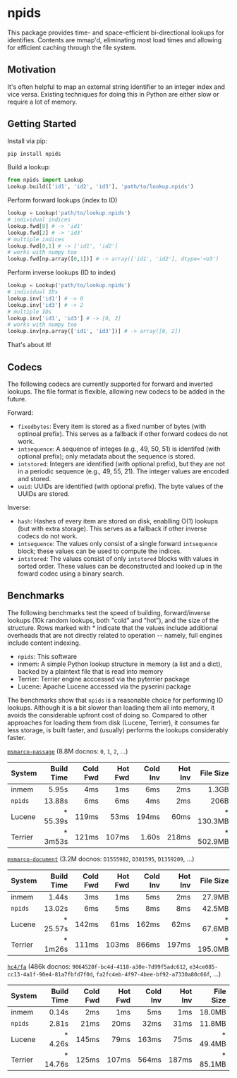 # npids

This package provides time- and space-efficient bi-directional lookups for identifies.
Contents are mmap'd, eliminating most load times and allowing for efficient caching
through the file system.

## Motivation

It's often helpful to map an external string identifier to an integer index and vice versa.
Existing techniques for doing this in Python are either slow or require a lot of memory.

## Getting Started

Install via pip:

```bash
pip install npids
```

Build a lookup:

```python
from npids import Lookup
Lookup.build(['id1', 'id2', 'id3'], 'path/to/lookup.npids')
```

Perform forward lookups (index to ID)

```python
lookup = Lookup('path/to/lookup.npids')
# individual indices
lookup.fwd[0] # -> 'id1'
lookup.fwd[2] # -> 'id3'
# multiple indices
lookup.fwd[0,1] # -> ['id1', 'id2']
# works with numpy too
lookup.fwd[np.array([0,1])] # -> array(['id1', 'id2'], dtype='<U3')
```

Perform inverse lookups (ID to index)

```python
lookup = Lookup('path/to/lookup.npids')
# individual IDs
lookup.inv['id1'] # -> 0
lookup.inv['id3'] # -> 2
# multiple IDs
lookup.inv['id1', 'id3'] # -> [0, 2]
# works with numpy too
lookup.inv[np.array(['id1', 'id3'])] # -> array([0, 2])
```

That's about it!

## Codecs

The following codecs are currently supported for forward and inverted lookups. The file format is
flexible, allowing new codecs to be added in the future.

Forward:

 - `fixedbytes`: Every item is stored as a fixed number of bytes (with optinoal prefix). This
   serves as a fallback if other forward codecs do not work.
 - `intsequence`: A sequence of integes (e.g., 49, 50, 51) is identifed (with optional prefix); only
   metadata about the sequence is stored.
 - `intstored`: Integers are identified (with optional prefix), but they are not in a periodic sequence
   (e.g., 49, 55, 21). The integer values are encoded and stored.
 - `uuid`: UUIDs are identified (with optional prefix). The byte values of the UUIDs are stored.

Inverse:

 - `hash`: Hashes of every item are stored on disk, enablling O(1) lookups (but with extra storage).
   This serves as a fallback if other inverse codecs do not work.
 - `intsequence`: The values only consist of a single forward `intsequence` block; these values can be
   used to compute the indices.
 - `intstored`: The values consist of only `intstored` blocks with values in sorted order. These values
   can be deconstructed and looked up in the foward codec using a binary search.

## Benchmarks

The following benchmarks test the speed of building, forward/inverse lookups (10k random lookups,
both "cold" and "hot"), and the size of the structure. Rows marked with * indicate that the values
include additional overheads that are not directly related to operation -- namely,
full engines include content indexing.

 - `npids`: This software
 - inmem: A simple Python lookup structure in memory (a list and a dict), backed by a plaintext file
   that is read into memory
 - Terrier: Terrier engine acccessed via the pyterrier package
 - Lucene: Apache Lucene accessed via the pyserini package

The benchmarks show that `npids` is a reasonable choice for performing ID lookups.
Although it is a bit slower than loading them all into memory, it avoids the
considerable upfront cost of doing so. Compared to other approaches for loading them
from disk (Lucene, Terrier), it consumes far less storage, is built faster, and
(usually) performs the lookups considerably faster.

[`msmarco-passage`](https://ir-datasets.com/msmarco-passage) (8.8M docnos: `0`, `1`, `2`, ...)

| System   | Build Time | Cold Fwd | Hot Fwd | Cold Inv | Hot Inv | File Size |
|----------|-----------:|---------:|--------:|---------:|--------:|----------:|
| inmem    |      5.95s |      4ms |     1ms |      6ms |     2ms |     1.3GB |
| `npids`  |     13.88s |      6ms |     6ms |      4ms |     2ms |      206B |
| Lucene   |   * 55.39s |    119ms |    53ms |    194ms |    60ms | * 130.3MB |
| Terrier  |    * 3m53s |    121ms |   107ms |    1.60s |   218ms | * 502.9MB |

[`msmarco-document`](https://ir-datasets.com/msmarco-document) (3.2M docnos: `D1555982`, `D301595`, `D1359209`, ...)

| System   | Build Time | Cold Fwd | Hot Fwd | Cold Inv | Hot Inv | File Size |
|----------|-----------:|---------:|--------:|---------:|--------:|----------:|
| inmem    |      1.44s |      3ms |     1ms |      5ms |     2ms |    27.9MB |
| `npids`  |     13.02s |      6ms |     5ms |      8ms |     8ms |    42.5MB |
| Lucene   |   * 25.57s |    142ms |    61ms |    162ms |    62ms |  * 67.6MB |
| Terrier  |    * 1m26s |    111ms |   103ms |    866ms |   197ms | * 195.0MB |

[`hc4/fa`](https://ir-datasets.com/hc4#hc4/fa) (486k docnos: `9064520f-bc4d-4118-a30e-7d99f5adc612`, `e34ce085-cc13-4a1f-90e4-81a7fbfd7f0d`, `fa2fc4eb-4f97-4bee-bf92-a7330a80c66f`, ...)

| System   | Build Time | Cold Fwd | Hot Fwd | Cold Inv | Hot Inv | File Size |
|----------|-----------:|---------:|--------:|---------:|--------:|----------:|
| inmem    |      0.14s |      2ms |     1ms |      5ms |     1ms |    18.0MB |
| `npids`  |      2.81s |     21ms |    20ms |     32ms |    31ms |    11.8MB |
| Lucene   |    * 4.26s |    145ms |    79ms |    163ms |    75ms |  * 49.4MB |
| Terrier  |   * 14.76s |    125ms |   107ms |    564ms |   187ms |  * 85.1MB |

